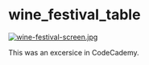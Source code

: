 # wine_festival_table

[![wine-festival-screen.jpg](https://i.postimg.cc/rpXXdnNc/wine-festival-screen.jpg)](https://postimg.cc/18HY2KdY)


This was an excersice in CodeCademy.
